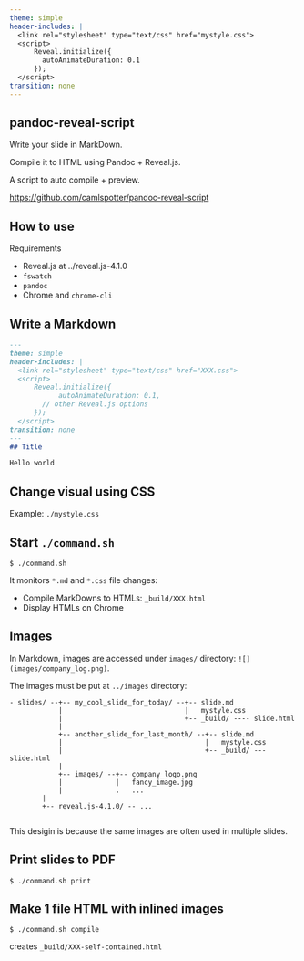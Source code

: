 ```yaml
---
theme: simple 
header-includes: |
  <link rel="stylesheet" type="text/css" href="mystyle.css">
  <script>
      Reveal.initialize({
		autoAnimateDuration: 0.1
      });
  </script>
transition: none
---
```

## pandoc-reveal-script

Write your slide in MarkDown.

Compile it to HTML using Pandoc + Reveal.js.

A script to auto compile + preview.

<https://github.com/camlspotter/pandoc-reveal-script>

## How to use

Requirements

* Reveal.js at ../reveal.js-4.1.0
* `fswatch`
* `pandoc`
* Chrome and `chrome-cli`

## Write a Markdown

```markdown
---
theme: simple 
header-includes: |
  <link rel="stylesheet" type="text/css" href="XXX.css">
  <script>
      Reveal.initialize({
      		autoAnimateDuration: 0.1, 
		// other Reveal.js options
      });
  </script>
transition: none
---
## Title

Hello world
```

## Change visual using CSS

Example: `./mystyle.css`

## Start `./command.sh`

`$ ./command.sh`

It monitors `*.md` and `*.css` file changes:

* Compile MarkDowns to HTMLs: `_build/XXX.html`
* Display HTMLs on Chrome

## Images

In Markdown, images are accessed under `images/` directory:
`![](images/company_log.png)`.

The images must be put at `../images` directory:

```
- slides/ --+-- my_cool_slide_for_today/ --+-- slide.md
            |                              |   mystyle.css
            |                              +-- _build/ ---- slide.html
            |
            +-- another_slide_for_last_month/ --+-- slide.md
            |                                   |   mystyle.css
            |                                   +-- _build/ --- slide.html
            |
            +-- images/ --+-- company_logo.png
            |             |   fancy_image.jpg
            |             .   ...
	    |
	    +-- reveal.js-4.1.0/ -- ...
			  
```

This desigin is because the same images are often used in multiple slides.

## Print slides to PDF

`$ ./command.sh print`

## Make 1 file HTML with inlined images

`$ ./command.sh compile`

creates `_build/XXX-self-contained.html`
